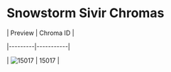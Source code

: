 # Snowstorm Sivir Chromas


| Preview | Chroma ID |

|---------|-----------|

| ![15017](https://raw.communitydragon.org/latest/plugins/rcp-be-lol-game-data/global/default/v1/champion-chroma-images/15/15017.png) | 15017 |